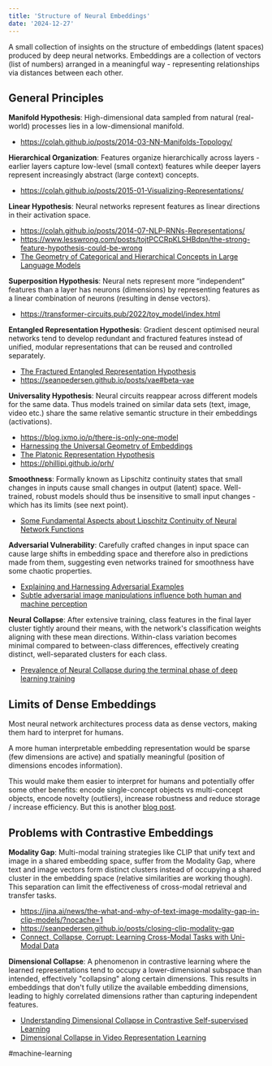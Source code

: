 ```yaml
---
title: 'Structure of Neural Embeddings'
date: '2024-12-27'
---
```

A small collection of insights on the structure of embeddings (latent spaces) produced by deep neural networks. Embeddings are a collection of vectors (list of numbers) arranged in a meaningful way - representing relationships via distances between each other.

## General Principles

**Manifold Hypothesis**: High-dimensional data sampled from natural (real-world) processes lies in a low-dimensional manifold.

- <https://colah.github.io/posts/2014-03-NN-Manifolds-Topology/>

**Hierarchical Organization**: Features organize hierarchically across layers - earlier layers capture low-level (small context) features while deeper layers represent increasingly abstract (large context) concepts.

- <https://colah.github.io/posts/2015-01-Visualizing-Representations/>

**Linear Hypothesis**: Neural networks represent features as linear directions in their activation space.

- <https://colah.github.io/posts/2014-07-NLP-RNNs-Representations/>
- <https://www.lesswrong.com/posts/tojtPCCRpKLSHBdpn/the-strong-feature-hypothesis-could-be-wrong>
- [The Geometry of Categorical and Hierarchical Concepts in Large Language Models](https://arxiv.org/abs/2406.01506)

**Superposition Hypothesis**: Neural nets represent more “independent” features than a layer has neurons (dimensions) by representing features as a linear combination of neurons (resulting in dense vectors).

- <https://transformer-circuits.pub/2022/toy_model/index.html>

**Entangled Representation Hypothesis**: Gradient descent optimised neural networks tend to develop redundant and fractured features instead of unified, modular representations that can be reused and controlled separately.

- [The Fractured Entangled Representation Hypothesis](https://arxiv.org/abs/2505.11581)
- <https://seanpedersen.github.io/posts/vae#beta-vae>

**Universality Hypothesis**: Neural circuits reappear across different models for the same data. Thus models trained on similar data sets (text, image, video etc.) share the same relative semantic structure in their embeddings (activations).

- <https://blog.jxmo.io/p/there-is-only-one-model>
- [Harnessing the Universal Geometry of Embeddings](https://arxiv.org/abs/2505.12540)
- [The Platonic Representation Hypothesis](https://arxiv.org/abs/2405.07987)
- <https://phillipi.github.io/prh/>

**Smoothness**: Formally known as Lipschitz continuity states that small changes in inputs cause small changes in output (latent) space. Well-trained, robust models should thus be insensitive to small input changes - which has its limits (see next point).

- [Some Fundamental Aspects about Lipschitz Continuity of Neural Network Functions](https://arxiv.org/abs/2302.10886v2)

**Adversarial Vulnerability**: Carefully crafted changes in input space can cause large shifts in embedding space and therefore also in predictions made from them, suggesting even networks trained for smoothness have some chaotic properties.

- [Explaining and Harnessing Adversarial Examples](https://arxiv.org/abs/1412.6572)
- [Subtle adversarial image manipulations influence both human and machine perception](https://www.nature.com/articles/s41467-023-40499-0)

**Neural Collapse**: After extensive training, class features in the final layer cluster tightly around their means, with the network's classification weights aligning with these mean directions. Within-class variation becomes minimal compared to between-class differences, effectively creating distinct, well-separated clusters for each class.

- [Prevalence of Neural Collapse during the terminal phase of deep learning training](https://arxiv.org/abs/2008.08186)

## Limits of Dense Embeddings

Most neural network architectures process data as dense vectors, making them hard to interpret for humans.

A more human interpretable embedding representation would be sparse (few dimensions are active) and spatially meaningful (position of dimensions encodes information).

This would make them easier to interpret for humans and potentially offer some other benefits: encode single-concept objects vs multi-concept objects, encode novelty (outliers), increase robustness and reduce storage / increase efficiency. But this is another [blog post](https://seanpedersen.github.io/posts/sparse-distributed-representations).

## Problems with Contrastive Embeddings

**Modality Gap**: Multi-modal training strategies like CLIP that unify text and image in a shared embedding space, suffer from the Modality Gap, where text and image vectors form distinct clusters instead of occupying a shared cluster in the embedding space (relative similarities are working though). This separation can limit the effectiveness of cross-modal retrieval and transfer tasks.

- <https://jina.ai/news/the-what-and-why-of-text-image-modality-gap-in-clip-models/?nocache=1>
- <https://seanpedersen.github.io/posts/closing-clip-modality-gap>
- [Connect, Collapse, Corrupt: Learning Cross-Modal Tasks with Uni-Modal Data](https://arxiv.org/abs/2401.08567)

**Dimensional Collapse**: A phenomenon in contrastive learning where the learned representations tend to occupy a lower-dimensional subspace than intended, effectively "collapsing" along certain dimensions. This results in embeddings that don't fully utilize the available embedding dimensions, leading to highly correlated dimensions rather than capturing independent features.

- [Understanding Dimensional Collapse in Contrastive Self-supervised Learning](https://arxiv.org/abs/2110.09348)
- [Dimensional Collapse in Video Representation Learning](https://www.static.tu.berlin/fileadmin/www/10002219/132153_-_digitale_Abschlussarbeiten/Dimensional_Collapse_in_Video_Representation_Learning_Publication_Paul_Kapust.pdf)

#machine-learning
